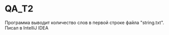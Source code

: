 # QA_T2
Программа выводит количество слов в первой строке файла "string.txt".
Писал в IntelliJ IDEA
